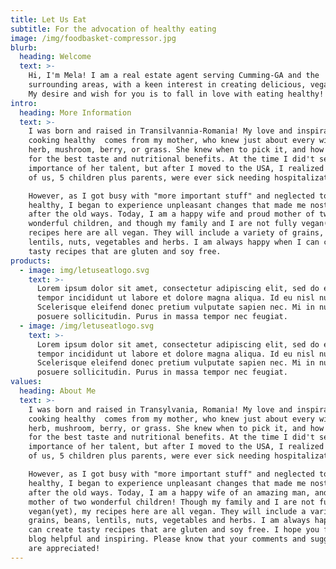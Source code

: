 ```yaml
---
title: Let Us Eat
subtitle: For the advocation of healthy eating
image: /img/foodbasket-compressor.jpg
blurb:
  heading: Welcome
  text: >-
    Hi, I'm Mela! I am a real estate agent serving Cumming-GA and the
    surrounding areas, with a keen interest in creating delicious, vegan meals!
    My desire and wish for you is to fall in love with eating healthy! 
intro:
  heading: More Information
  text: >-
    I was born and raised in Transilvannia-Romania! My love and inspiration for
    cooking healthy  comes from my mother, who knew just about every wild edible
    herb, mushroom, berry, or grass. She knew when to pick it, and how to use it
    for the best taste and nutritional benefits. At the time I did't see the
    importance of her talent, but after I moved to the USA, I realized that none
    of us, 5 children plus parents, were ever sick needing hospitalization. 

    However, as I got busy with "more important stuff" and neglected to cook
    healthy, I began to experience unpleasant changes that made me nostalgic
    after the old ways. Today, I am a happy wife and proud mother of two
    wonderful children, and though my family and I are not fully vegan(yet), my
    recipes here are all vegan. They will include a variety of grains, beans,
    lentils, nuts, vegetables and herbs. I am always happy when I can create
    tasty recipes that are gluten and soy free.  
products:
  - image: img/letuseatlogo.svg
    text: >-
      Lorem ipsum dolor sit amet, consectetur adipiscing elit, sed do eiusmod
      tempor incididunt ut labore et dolore magna aliqua. Id eu nisl nunc mi.
      Scelerisque eleifend donec pretium vulputate sapien nec. Mi in nulla
      posuere sollicitudin. Purus in massa tempor nec feugiat.
  - image: /img/letuseatlogo.svg
    text: >-
      Lorem ipsum dolor sit amet, consectetur adipiscing elit, sed do eiusmod
      tempor incididunt ut labore et dolore magna aliqua. Id eu nisl nunc mi.
      Scelerisque eleifend donec pretium vulputate sapien nec. Mi in nulla
      posuere sollicitudin. Purus in massa tempor nec feugiat.
values:
  heading: About Me
  text: >-
    I was born and raised in Transylvania, Romania! My love and inspiration for
    cooking healthy  comes from my mother, who knew just about every wild edible
    herb, mushroom, berry, or grass. She knew when to pick it, and how to use it
    for the best taste and nutritional benefits. At the time I did't see the
    importance of her talent, but after I moved to the USA, I realized that none
    of us, 5 children plus parents, were ever sick needing hospitalization. 

    However, as I got busy with "more important stuff" and neglected to cook
    healthy, I began to experience unpleasant changes that made me nostalgic
    after the old ways. Today, I am a happy wife of an amazing man, and proud
    mother of two wonderful children! Though my family and I are not fully
    vegan(yet), my recipes here are all vegan. They will include a variety of
    grains, beans, lentils, nuts, vegetables and herbs. I am always happy when I
    can create tasty recipes that are gluten and soy free. I hope you find my
    blog helpful and inspiring. Please know that your comments and suggestions
    are appreciated!
---
```

